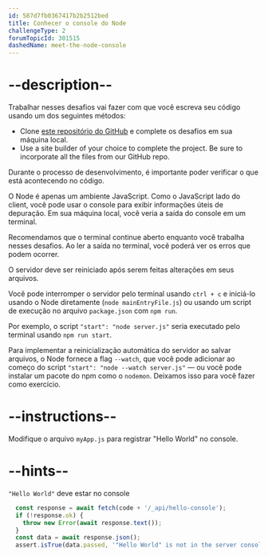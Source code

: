 ```yaml
---
id: 587d7fb0367417b2b2512bed
title: Conhecer o console do Node
challengeType: 2
forumTopicId: 301515
dashedName: meet-the-node-console
---
```


# --description--

Trabalhar nesses desafios vai fazer com que você escreva seu código usando um dos seguintes métodos:

- Clone <a href="https://github.com/freeCodeCamp/boilerplate-express/" target="_blank" rel="noopener noreferrer nofollow">este repositório do GitHub</a> e complete os desafios em sua máquina local.
- Use a site builder of your choice to complete the project. Be sure to incorporate all the files from our GitHub repo.

Durante o processo de desenvolvimento, é importante poder verificar o que está acontecendo no código.

O Node é apenas um ambiente JavaScript. Como o JavaScript lado do client, você pode usar o console para exibir informações úteis de depuração. Em sua máquina local, você veria a saída do console em um terminal.

Recomendamos que o terminal continue aberto enquanto você trabalha nesses desafios. Ao ler a saída no terminal, você poderá ver os erros que podem ocorrer.

O servidor deve ser reiniciado após serem feitas alterações em seus arquivos.

Você pode interromper o servidor pelo terminal usando `ctrl + c` e iniciá-lo usando o Node diretamente (`node mainEntryFile.js`) ou usando um script de execução no arquivo `package.json` com `npm run`.

Por exemplo, o script `"start": "node server.js"` seria executado pelo terminal usando `npm run start`.

Para implementar a reinicialização automática do servidor ao salvar arquivos, o Node fornece a flag `--watch`, que você pode adicionar ao começo do script `"start": "node --watch server.js"` — ou você pode instalar um pacote do npm como o `nodemon`. Deixamos isso para você fazer como exercício.

# --instructions--

Modifique o arquivo `myApp.js` para registrar "Hello World" no console.

# --hints--

`"Hello World"` deve estar no console

```js
  const response = await fetch(code + '/_api/hello-console');
  if (!response.ok) {
    throw new Error(await response.text());
  }
  const data = await response.json();
  assert.isTrue(data.passed, '"Hello World" is not in the server console');
```

